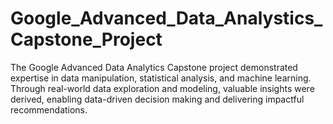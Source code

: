# Google_Advanced_Data_Analystics_Capstone_Project
The Google Advanced Data Analytics Capstone project demonstrated expertise in data manipulation, statistical analysis, and machine learning. Through real-world data exploration and modeling, valuable insights were derived, enabling data-driven decision making and delivering impactful recommendations.
